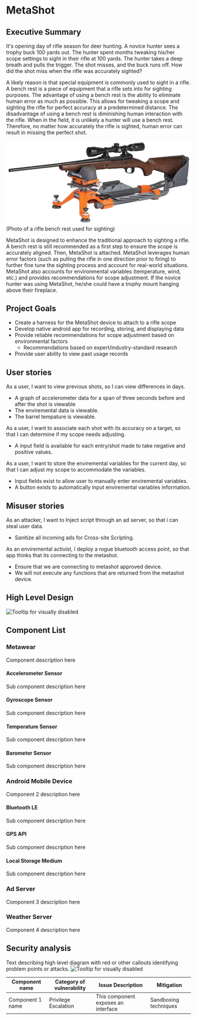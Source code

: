 # MetaShot

## Executive Summary
It's opening day of rifle season for deer hunting. A novice hunter sees a trophy buck 100 yards out. The hunter spent months tweaking his/her scope settings to sight in their rifle at 100 yards. The hunter takes a deep breath and pulls the trigger. The shot misses, and the buck runs off. How did the shot miss when the rifle was accurately sighted?

A likely reason is that special equipment is commonly used to sight in a rifle. A bench rest is a piece of equipment that a rifle sets into for sighting purposes. The advantage of using a bench rest is the ability to eliminate human error as much as possible. This allows for tweaking a scope and sighting the rifle for perfect accuracy at a predetermined distance. The disadvantage of using a bench rest is diminishing human interaction with the rifle. When in the field, it is unlikely a hunter will use a bench rest. Therefore, no matter how accurately the rifle is sighted, human error can result in missing the perfect shot.

<img src="./misc/img/zeroing-in_1_rest.jpg">(Photo of a rifle bench rest used for sighting)

MetaShot is designed to enhance the traditional approach to sighting a rifle. A bench rest is still recommended as a first step to ensure the scope is accurately aligned. Then, MetaShot is attached. MetaShot leverages human error factors (such as pulling the rifle in one direction prior to firing) to further fine tune the sighting process and account for real-world situations. MetaShot also accounts for environmental variables (temperature, wind, etc.) and provides recommendations for scope adjustment. If the novice hunter was using MetaShot, he/she could have a trophy mount hanging above their fireplace.

## Project Goals
* Create a harness for the MetaShot device to attach to a rifle scope
* Develop native android app for recording, storing, and displaying data
* Provide reliable recommendations for scope adjustment based on environmental factors
  - Recommendations based on expert/industry-standard research
* Provide user ability to view past usage records

## User stories


As a user, I want to view previous shots, so I can view differences in days.
* A graph of accelerometer data for a span of three seconds before and after the shot is viewable
* The enviremental data is viewable.
* The barrel tempature is viewable.

As a user, I want to associate each shot with its accuracy on a target, so that I can determine if my scope needs adjusting.
* A input field is available for each entry/shot made to take negative and positive values.

As a user, I want to store the enviremental variables for the current day, so that I can adjust my scope to accommodate the variables.
* Input fields exist to allow user to manually enter enviremental variables.
* A button exists to automatically input enviremental variables information.

## Misuser stories
As an attacker, I want to Inject script through an ad server, so that i can steal user data.
* Sanitize all incoming ads for Cross-site Scripting.

As an enviremental activist, I deploy a rogue bluetooth access point, so that app thinks that its connecting to the metashot.
* Ensure that we are connecting to metashot approved device.
* We will not execute any functions that are returned from the metashot device.

## High Level Design
![Tooltip for visually disabled](./path-to-image-file.imgextension)

## Component List
### Metawear
Component description here

#### Accelerometer Sensor
Sub component description here

#### Gyroscope Sensor
Sub component description here

#### Temperature Sensor
Sub component description here

#### Barometer Sensor
Sub component description here

### Android Mobile Device
Component 2 description here

#### Bluetooth LE
Sub component description here

#### GPS API
Sub component description here

#### Local Storage Medium
Sub component description here

### Ad Server
Component 3 description here

### Weather Server
Component 4 description here

## Security analysis
Text describing high level diagram with red or other callouts identifying problem points or attacks.
![Tooltip for visually disabled](./path-to-image-file.imgextension)

| Component name | Category of vulnerability | Issue Description | Mitigation |
|----------------|---------------------------|-------------------|------------|
| Component 1 name | Privilege Escalation | This component exposes an interface | Sandboxing techniques|
